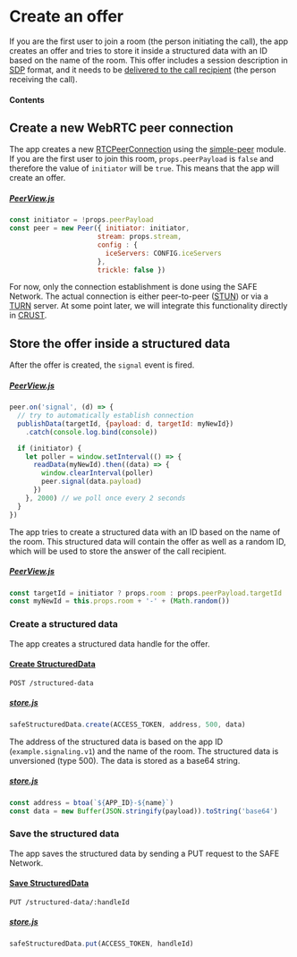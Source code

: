 # Create an offer

If you are the first user to join a room (the person initiating the call), the app creates an offer and tries to store it inside a structured data with an ID based on the name of the room. This offer includes a session description in [SDP](https://en.wikipedia.org/wiki/Session_Description_Protocol) format, and it needs to be [delivered to the call recipient](receive-an-offer.md) (the person receiving the call).

#### Contents

<!-- toc -->

## Create a new WebRTC peer connection

The app creates a new [RTCPeerConnection](https://developer.mozilla.org/en-US/docs/Web/API/RTCPeerConnection/RTCPeerConnection) using the [simple-peer](https://github.com/feross/simple-peer) module. If you are the first user to join this room, `props.peerPayload` is `false` and therefore the value of `initiator` will be `true`. This means that the app will create an offer.

##### [PeerView.js](https://github.com/maidsafe/safe_examples/blob/9f51976fbc5a3c0fa1e14b61df9701d1680dc1aa/webrtc_app/src/components/PeerView.js#L59-L65)

```js
const initiator = !props.peerPayload
const peer = new Peer({ initiator: initiator,
                      stream: props.stream,
                      config : {
                        iceServers: CONFIG.iceServers
                      },
                      trickle: false })
```

For now, only the connection establishment is done using the SAFE Network. The actual connection is either peer-to-peer ([STUN](https://en.wikipedia.org/wiki/STUN)) or via a [TURN](https://en.wikipedia.org/wiki/Traversal_Using_Relays_around_NAT) server. At some point later, we will integrate this functionality directly in [CRUST](https://github.com/maidsafe/crust).

## Store the offer inside a structured data

After the offer is created, the `signal` event is fired.

##### [PeerView.js](https://github.com/maidsafe/safe_examples/blob/9f51976fbc5a3c0fa1e14b61df9701d1680dc1aa/webrtc_app/src/components/PeerView.js#L77-L90)

```js
peer.on('signal', (d) => {
  // try to automatically establish connection
  publishData(targetId, {payload: d, targetId: myNewId})
    .catch(console.log.bind(console))

  if (initiator) {
    let poller = window.setInterval(() => {
      readData(myNewId).then((data) => {
        window.clearInterval(poller)
        peer.signal(data.payload)
      })
    }, 2000) // we poll once every 2 seconds
  }
})
```

The app tries to create a structured data with an ID based on the name of the room. This structured data will contain the offer as well as a random ID, which will be used to store the answer of the call recipient.

##### [PeerView.js](https://github.com/maidsafe/safe_examples/blob/9f51976fbc5a3c0fa1e14b61df9701d1680dc1aa/webrtc_app/src/components/PeerView.js#L66-L67)

```js
const targetId = initiator ? props.room : props.peerPayload.targetId
const myNewId = this.props.room + '-' + (Math.random())
```

### Create a structured data

The app creates a structured data handle for the offer.

#### [Create StructuredData](https://github.com/maidsafe/rfcs/blob/master/text/0042-launcher-api-v0.6/api/structured_data.md#create)

```
POST /structured-data
```

##### [store.js](https://github.com/maidsafe/safe_examples/blob/9f51976fbc5a3c0fa1e14b61df9701d1680dc1aa/webrtc_app/src/store.js#L78)

```js
safeStructuredData.create(ACCESS_TOKEN, address, 500, data)
```

The address of the structured data is based on the app ID (`example.signaling.v1`) and the name of the room. The structured data is unversioned (type 500). The data is stored as a base64 string.

##### [store.js](https://github.com/maidsafe/safe_examples/blob/9f51976fbc5a3c0fa1e14b61df9701d1680dc1aa/webrtc_app/src/store.js#L75-L76)

```js
const address = btoa(`${APP_ID}-${name}`)
const data = new Buffer(JSON.stringify(payload)).toString('base64')
```

### Save the structured data

The app saves the structured data by sending a PUT request to the SAFE Network.

#### [Save StructuredData](https://github.com/maidsafe/rfcs/blob/master/text/0042-launcher-api-v0.6/api/structured_data.md#save-structured-data)

```
PUT /structured-data/:handleId
```

##### [store.js](https://github.com/maidsafe/safe_examples/blob/9f51976fbc5a3c0fa1e14b61df9701d1680dc1aa/webrtc_app/src/store.js#L83)

```js
safeStructuredData.put(ACCESS_TOKEN, handleId)
```
